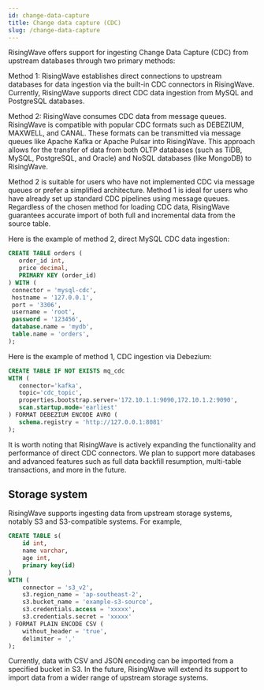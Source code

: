 ```yaml
---
id: change-data-capture
title: Change data capture (CDC)
slug: /change-data-capture
---
```

<head>
  <link rel="canonical" href="https://docs.risingwave.com/docs/current/change-data-capture-risingwave/" />
</head>

RisingWave offers support for ingesting Change Data Capture (CDC) from upstream databases through two primary methods:

Method 1: RisingWave establishes direct connections to upstream databases for data ingestion via the built-in CDC connectors in RisingWave. Currently, RisingWave supports direct CDC data ingestion from MySQL and PostgreSQL databases.

Method 2: RisingWave consumes CDC data from message queues. RisingWave is compatible with popular CDC formats such as DEBEZIUM, MAXWELL, and CANAL. These formats can be transmitted via message queues like Apache Kafka or Apache Pulsar into RisingWave. This approach allows for the transfer of data from both OLTP databases (such as TiDB, MySQL, PostgreSQL, and Oracle) and NoSQL databases (like MongoDB) to RisingWave.

Method 2 is suitable for users who have not implemented CDC via message queues or prefer a simplified architecture. Method 1 is ideal for users who have already set up standard CDC pipelines using message queues. Regardless of the chosen method for loading CDC data, RisingWave guarantees accurate import of both full and incremental data from the source table.

Here is the example of method 2, direct MySQL CDC data ingestion:

```sql
CREATE TABLE orders (
   order_id int,
   price decimal,
   PRIMARY KEY (order_id)
) WITH (
 connector = 'mysql-cdc',
 hostname = '127.0.0.1',
 port = '3306',
 username = 'root',
 password = '123456',
 database.name = 'mydb',
 table.name = 'orders',
);
```

Here is the example of method 1, CDC ingestion via Debezium:

```sql
CREATE TABLE IF NOT EXISTS mq_cdc
WITH (
   connector='kafka',
   topic='cdc_topic',
   properties.bootstrap.server='172.10.1.1:9090,172.10.1.2:9090',
   scan.startup.mode='earliest'
) FORMAT DEBEZIUM ENCODE AVRO (
   schema.registry = 'http://127.0.0.1:8081'
);
```





It is worth noting that RisingWave is actively expanding the functionality and performance of direct CDC connectors. We plan to support more databases and advanced features such as full data backfill resumption, multi-table transactions, and more in the future.

## **Storage system**

RisingWave supports ingesting data from upstream storage systems, notably S3 and S3-compatible systems. For example,

```sql
CREATE TABLE s(
    id int,
    name varchar,
    age int,
    primary key(id)
) 
WITH (
    connector = 's3_v2',
    s3.region_name = 'ap-southeast-2',
    s3.bucket_name = 'example-s3-source',
    s3.credentials.access = 'xxxxx',
    s3.credentials.secret = 'xxxxx'
) FORMAT PLAIN ENCODE CSV (
    without_header = 'true',
    delimiter = ','
);
```

Currently, data with CSV and JSON encoding can be imported from a specified bucket in S3. In the future, RisingWave will extend its support to import data from a wider range of upstream storage systems.

